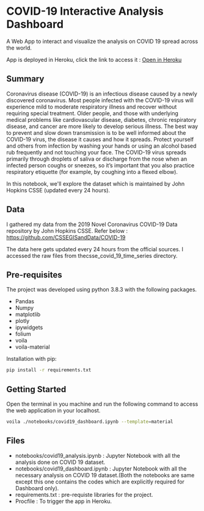 # COVID-19 Interactive Analysis Dashboard

A Web App to interact and visualize the analysis on COVID 19 spread across the world. 

App is deployed in Heroku, click the link to access it : [Open in Heroku](https://covid19-dashboard--app.herokuapp.com/) 

## Summary

Coronavirus disease (COVID-19) is an infectious disease caused by a newly discovered coronavirus. Most people infected with the COVID-19 virus will experience mild to moderate respiratory illness and recover without requiring special treatment. Older people, and those with underlying medical problems like cardiovascular disease, diabetes, chronic respiratory disease, and cancer are more likely to develop serious illness. The best way to prevent and slow down transmission is to be well informed about the COVID-19 virus, the disease it causes and how it spreads. Protect yourself and others from infection by washing your hands or using an alcohol based rub frequently and not touching your face. The COVID-19 virus spreads primarily through droplets of saliva or discharge from the nose when an infected person coughs or sneezes, so it’s important that you also practice respiratory etiquette (for example, by coughing into a flexed elbow).

In this notebook, we'll explore the dataset which is maintained by John Hopkins CSSE (updated every 24 hours).

## Data

I gathered my data from the 2019 Novel Coronavirus COVID-19 Data repository by John Hopkins CSSE.
Refer below : 
https://github.com/CSSEGISandData/COVID-19

The data here gets updated every 24 hours from the official sources. I accessed the raw files from thecsse_covid_19_time_series directory.

## Pre-requisites

The project was developed using python 3.8.3 with the following packages.
- Pandas
- Numpy
- matplotlib
- plotly
- ipywidgets
- folium
- voila
- voila-material

Installation with pip:

```bash
pip install -r requirements.txt
```

## Getting Started
Open the terminal in you machine and run the following command to access the web application in your localhost.
```bash
voila ./notebooks/covid19_dashboard.ipynb --template=material
```


## Files
- notebooks/covid19_analysis.ipynb : Jupyter Notebook with all the analysis done on COVID 19 dataset.
- notebooks/covid19_dashboard.ipynb : Jupyter Notebook with all the necessary analysis on COVID 19 dataset.(Both the notebooks are same except this one contains the codes which are explicitly required for Dashboard only).
- requirements.txt : pre-requiste libraries for the project.
- Procfile : To trigger the app in Heroku.
